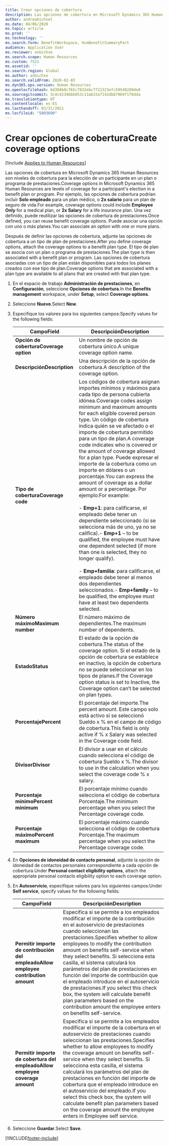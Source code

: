 ```yaml
---
title: Crear opciones de cobertura
description: Las opciones de cobertura en Microsoft Dynamics 365 Human Resources son niveles de cobertura para la elección de un participante en un plan o programa de prestaciones.
author: andreabichsel
ms.date: 04/06/2020
ms.topic: article
ms.prod: ''
ms.technology: ''
ms.search.form: BenefitWorkspace, HcmBenefitSummaryPart
audience: Application User
ms.reviewer: anbichse
ms.search.scope: Human Resources
ms.custom: 7521
ms.assetid: ''
ms.search.region: Global
ms.author: anbichse
ms.search.validFrom: 2020-02-03
ms.dyn365.ops.version: Human Resources
ms.openlocfilehash: 6d304b0cf65c7833ebc7f21323efc59540289de8
ms.sourcegitcommit: 3cdc42346bb653c13ab33a7142dbb7969f1f6dda
ms.translationtype: HT
ms.contentlocale: es-ES
ms.lasthandoff: 03/31/2021
ms.locfileid: "5803690"
---
```

# <a name="create-coverage-options"></a><span data-ttu-id="d4df5-103">Crear opciones de cobertura</span><span class="sxs-lookup"><span data-stu-id="d4df5-103">Create coverage options</span></span>

[!include [Applies to Human Resources](../includes/applies-to-hr.md)]

<span data-ttu-id="d4df5-104">Las opciones de cobertura en Microsoft Dynamics 365 Human Resources son niveles de cobertura para la elección de un participante en un plan o programa de prestaciones.</span><span class="sxs-lookup"><span data-stu-id="d4df5-104">Coverage options in Microsoft Dynamics 365 Human Resources are levels of coverage for a participant's election in a benefit plan or program.</span></span> <span data-ttu-id="d4df5-105">Por ejemplo, las opciones de cobertura podrían incluir **Solo empleado** para un plan médico, o **2x salario** para un plan de seguro de vida.</span><span class="sxs-lookup"><span data-stu-id="d4df5-105">For example, coverage options could include **Employee Only** for a medical plan, or **2x Salary** for a life insurance plan.</span></span> <span data-ttu-id="d4df5-106">Una vez definido, puede reutilizar las opciones de cobertura de prestaciones.</span><span class="sxs-lookup"><span data-stu-id="d4df5-106">Once defined, you can reuse benefit coverage options.</span></span> <span data-ttu-id="d4df5-107">Puede asociar una opción con uno o más planes.</span><span class="sxs-lookup"><span data-stu-id="d4df5-107">You can associate an option with one or more plans.</span></span>

<span data-ttu-id="d4df5-108">Después de definir las opciones de cobertura, adjunte las opciones de cobertura a un tipo de plan de prestaciones.</span><span class="sxs-lookup"><span data-stu-id="d4df5-108">After you define coverage options, attach the coverage options to a benefit plan type.</span></span> <span data-ttu-id="d4df5-109">El tipo de plan se asocia con un plan o programa de prestaciones.</span><span class="sxs-lookup"><span data-stu-id="d4df5-109">The plan type is then associated with a benefit plan or program.</span></span> <span data-ttu-id="d4df5-110">Las opciones de cobertura asociadas con un tipo de plan están disponibles para todos los planes creados con ese tipo de plan.</span><span class="sxs-lookup"><span data-stu-id="d4df5-110">Coverage options that are associated with a plan type are available to all plans that are created with that plan type.</span></span> 

1. <span data-ttu-id="d4df5-111">En el espacio de trabajo **Administración de prestaciones**, en **Configuración**, seleccione **Opciones de cobertura**.</span><span class="sxs-lookup"><span data-stu-id="d4df5-111">In the **Benefits management** workspace, under **Setup**, select **Coverage options**.</span></span>

2. <span data-ttu-id="d4df5-112">Seleccione **Nuevo**.</span><span class="sxs-lookup"><span data-stu-id="d4df5-112">Select **New**.</span></span>

3. <span data-ttu-id="d4df5-113">Especifique los valores para los siguientes campos:</span><span class="sxs-lookup"><span data-stu-id="d4df5-113">Specify values for the following fields:</span></span>

   | <span data-ttu-id="d4df5-114">Campo</span><span class="sxs-lookup"><span data-stu-id="d4df5-114">Field</span></span> | <span data-ttu-id="d4df5-115">Descripción</span><span class="sxs-lookup"><span data-stu-id="d4df5-115">Description</span></span> |
   | --- | --- |
   | <span data-ttu-id="d4df5-116">**Opción de cobertura**</span><span class="sxs-lookup"><span data-stu-id="d4df5-116">**Coverage option**</span></span> | <span data-ttu-id="d4df5-117">Un nombre de opción de cobertura único.</span><span class="sxs-lookup"><span data-stu-id="d4df5-117">A unique coverage option name.</span></span> |
   | <span data-ttu-id="d4df5-118">**Descripción**</span><span class="sxs-lookup"><span data-stu-id="d4df5-118">**Description**</span></span> | <span data-ttu-id="d4df5-119">Una descripción de la opción de cobertura.</span><span class="sxs-lookup"><span data-stu-id="d4df5-119">A description of the coverage option.</span></span> |
   | <span data-ttu-id="d4df5-120">**Tipo de cobertura**</span><span class="sxs-lookup"><span data-stu-id="d4df5-120">**Coverage code**</span></span> | <span data-ttu-id="d4df5-121">Los códigos de cobertura asignan importes mínimos y máximos para cada tipo de persona cubierta idónea.</span><span class="sxs-lookup"><span data-stu-id="d4df5-121">Coverage codes assign minimum and maximum amounts for each eligible covered person type.</span></span> <span data-ttu-id="d4df5-122">Un código de cobertura indica quién se ve afectado o el importe de cobertura permitido para un tipo de plan.</span><span class="sxs-lookup"><span data-stu-id="d4df5-122">A coverage code indicates who is covered or the amount of coverage allowed for a plan type.</span></span> <span data-ttu-id="d4df5-123">Puede expresar el importe de la cobertura como un importe en dólares o un porcentaje.</span><span class="sxs-lookup"><span data-stu-id="d4df5-123">You can express the amount of coverage as a dollar amount or a percentage.</span></span> <span data-ttu-id="d4df5-124">Por ejemplo:</span><span class="sxs-lookup"><span data-stu-id="d4df5-124">For example:</span></span></br></br><span data-ttu-id="d4df5-125">- **Emp+1**: para calificarse, el empleado debe tener un dependiente seleccionado (si se selecciona más de uno, ya no se califica).</span><span class="sxs-lookup"><span data-stu-id="d4df5-125">- **Emp+1** – to be qualified, the employee must have one dependent selected (if more than one is selected, they no longer qualify).</span></span></br></br><span data-ttu-id="d4df5-126">- **Emp+familia**: para calificarse, el empleado debe tener al menos dos dependientes seleccionados.</span><span class="sxs-lookup"><span data-stu-id="d4df5-126">- **Emp+family** – to be qualified, the employee must have at least two dependents selected.</span></span> |
   | <span data-ttu-id="d4df5-127">**Número máximo**</span><span class="sxs-lookup"><span data-stu-id="d4df5-127">**Maximum number**</span></span> | <span data-ttu-id="d4df5-128">El número máximo de dependientes.</span><span class="sxs-lookup"><span data-stu-id="d4df5-128">The maximum number of dependents.</span></span> |
   | <span data-ttu-id="d4df5-129">**Estado**</span><span class="sxs-lookup"><span data-stu-id="d4df5-129">**Status**</span></span> | <span data-ttu-id="d4df5-130">El estado de la opción de cobertura.</span><span class="sxs-lookup"><span data-stu-id="d4df5-130">The status of the coverage option.</span></span> <span data-ttu-id="d4df5-131">Si el estado de la opción de cobertura se establece en inactivo, la opción de cobertura no se puede seleccionar en los tipos de planes.</span><span class="sxs-lookup"><span data-stu-id="d4df5-131">If the Coverage option status is set to Inactive, the Coverage option can’t be selected on plan types.</span></span> |
   | <span data-ttu-id="d4df5-132">**Porcentaje**</span><span class="sxs-lookup"><span data-stu-id="d4df5-132">**Percent**</span></span> | <span data-ttu-id="d4df5-133">El porcentaje del importe.</span><span class="sxs-lookup"><span data-stu-id="d4df5-133">The percent amount.</span></span> <span data-ttu-id="d4df5-134">Este campo solo está activo si se seleccionó Sueldo x % en el campo de código de cobertura.</span><span class="sxs-lookup"><span data-stu-id="d4df5-134">This field is only active if % x Salary was selected in the Coverage code field.</span></span> |
   | <span data-ttu-id="d4df5-135">**Divisor**</span><span class="sxs-lookup"><span data-stu-id="d4df5-135">**Divisor**</span></span> | <span data-ttu-id="d4df5-136">El divisor a usar en el cálculo cuando selecciona el código de cobertura Sueldo x %.</span><span class="sxs-lookup"><span data-stu-id="d4df5-136">The divisor to use in the calculation when you select the coverage code % x salary.</span></span> |
   | <span data-ttu-id="d4df5-137">**Porcentaje mínimo**</span><span class="sxs-lookup"><span data-stu-id="d4df5-137">**Percent minimum**</span></span> | <span data-ttu-id="d4df5-138">El porcentaje mínimo cuando selecciona el código de cobertura Porcentaje.</span><span class="sxs-lookup"><span data-stu-id="d4df5-138">The minimum percentage when you select the Percentage coverage code.</span></span> |
   | <span data-ttu-id="d4df5-139">**Porcentaje máximo**</span><span class="sxs-lookup"><span data-stu-id="d4df5-139">**Percent maximum**</span></span> | <span data-ttu-id="d4df5-140">El porcentaje máximo cuando selecciona el código de cobertura Porcentaje.</span><span class="sxs-lookup"><span data-stu-id="d4df5-140">The maximum percentage when you select the Percentage coverage code.</span></span> |

4. <span data-ttu-id="d4df5-141">En **Opciones de idoneidad de contacto personal**, adjunte la opción de idoneidad de contactos personales correspondiente a cada opción de cobertura.</span><span class="sxs-lookup"><span data-stu-id="d4df5-141">Under **Personal contact eligibility options**, attach the appropriate personal contacts eligibility option to each coverage option.</span></span>

5. <span data-ttu-id="d4df5-142">En **Autoservicio**, especifique valores para los siguientes campos:</span><span class="sxs-lookup"><span data-stu-id="d4df5-142">Under **Self service**, specify values for the following fields:</span></span>

   | <span data-ttu-id="d4df5-143">Campo</span><span class="sxs-lookup"><span data-stu-id="d4df5-143">Field</span></span> | <span data-ttu-id="d4df5-144">Descripción</span><span class="sxs-lookup"><span data-stu-id="d4df5-144">Description</span></span> |
   | --- | --- |
   | <span data-ttu-id="d4df5-145">**Permitir importe de contribución del empleado**</span><span class="sxs-lookup"><span data-stu-id="d4df5-145">**Allow employee contribution amount**</span></span> | <span data-ttu-id="d4df5-146">Especifica si se permite a los empleados modificar el importe de la contribución en el autoservicio de prestaciones cuando seleccionan las prestaciones.</span><span class="sxs-lookup"><span data-stu-id="d4df5-146">Specifies whether to allow employees to modify the contribution amount on benefits self-service when they select benefits.</span></span> <span data-ttu-id="d4df5-147">Si selecciona esta casilla, el sistema calculará los parámetros del plan de prestaciones en función del importe de contribución que el empleado introduce en el autoservicio de prestaciones.</span><span class="sxs-lookup"><span data-stu-id="d4df5-147">If you select this check box, the system will calculate benefit plan parameters based on the contribution amount the employee enters on benefits self-service.</span></span> |
   | <span data-ttu-id="d4df5-148">**Permitir importe de cobertura del empleado**</span><span class="sxs-lookup"><span data-stu-id="d4df5-148">**Allow employee coverage amount**</span></span> | <span data-ttu-id="d4df5-149">Especifica si se permite a los empleados modificar el importe de la cobertura en el autoservicio de prestaciones cuando seleccionan las prestaciones.</span><span class="sxs-lookup"><span data-stu-id="d4df5-149">Specifies whether to allow employees to modify the coverage amount on benefits self-service when they select benefits.</span></span> <span data-ttu-id="d4df5-150">Si selecciona esta casilla, el sistema calculará los parámetros del plan de prestaciones en función del importe de cobertura que el empleado introduce en el autoservicio del empleado.</span><span class="sxs-lookup"><span data-stu-id="d4df5-150">If you select this check box, the system will calculate benefit plan parameters based on the coverage amount the employee enters in Employee self service.</span></span> |

6. <span data-ttu-id="d4df5-151">Seleccione **Guardar**.</span><span class="sxs-lookup"><span data-stu-id="d4df5-151">Select **Save**.</span></span> 


[!INCLUDE[footer-include](../includes/footer-banner.md)]